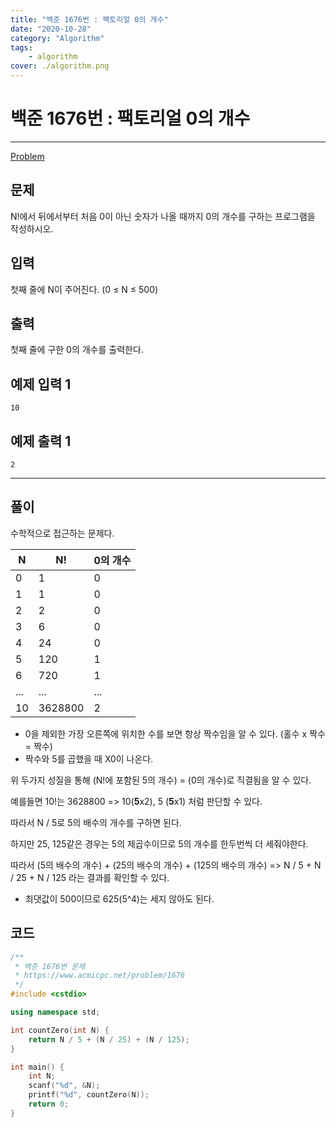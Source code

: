 ```yaml
---
title: "백준 1676번 : 팩토리얼 0의 개수"
date: "2020-10-28"
category: "Algorithm"
tags:
    - algorithm
cover: ./algorithm.png
---
```


# 백준 1676번 : 팩토리얼 0의 개수

---

[Problem](https://www.acmicpc.net/problem/1676)

## 문제

N!에서 뒤에서부터 처음 0이 아닌 숫자가 나올 때까지 0의 개수를 구하는 프로그램을 작성하시오.

## 입력

첫째 줄에 N이 주어진다. (0 ≤ N ≤ 500)

## 출력

첫째 줄에 구한 0의 개수를 출력한다.

## 예제 입력 1

```
10
```

## 예제 출력 1

```
2
```



---



## 풀이

수학적으로 접근하는 문제다.

| N    | N!      | 0의 개수 |
| ---- | ------- | -------- |
| 0    | 1       | 0        |
| 1    | 1       | 0        |
| 2    | 2       | 0        |
| 3    | 6       | 0        |
| 4    | 24      | 0        |
| 5    | 120     | 1        |
| 6    | 720     | 1        |
| ...  | ...     | ...      |
| 10   | 3628800 | 2        |

- 0을 제외한 가장 오른쪽에 위치한 수를 보면 항상 짝수임을 알 수 있다. (홀수 x 짝수 = 짝수)
- 짝수와 5를 곱했을 때 X0이 나온다.

위 두가지 성질을 통해 (N!에 포함된 5의 개수) = (0의 개수)로 직결됨을 알 수 있다.

예를들면 10!는 3628800 => 10(**5**x2), 5 (**5**x1) 처럼 판단할 수 있다.

따라서 N / 5로 5의 배수의 개수를 구하면 된다.

하지만 25, 125같은 경우는 5의 제곱수이므로 5의 개수를 한두번씩 더 세줘야한다.

따라서 (5의 배수의 개수) + (25의 배수의 개수) + (125의 배수의 개수) => N / 5 + N / 25 + N / 125 라는 결과를 확인할 수 있다.

* 최댓값이 500이므로 625(5^4)는 세지 않아도 된다.



## 코드

```cpp
/**
 * 백준 1676번 문제
 * https://www.acmicpc.net/problem/1676
 */
#include <cstdio>

using namespace std;

int countZero(int N) {
    return N / 5 + (N / 25) + (N / 125);
}

int main() {
    int N;
    scanf("%d", &N);
    printf("%d", countZero(N));
    return 0;
}
```